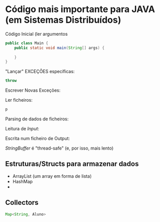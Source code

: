 # Código mais importante para JAVA (em Sistemas Distribuídos)

Código Inicial (ler argumentos
```java
public class Main {
    public static void main(String[] args) {
    
    }
}
```

"Lançar" EXCEÇÕES específicas:
```java
throw
```

Escrever Novas Exceções:

Ler ficheiros:
```java
p
```

Parsing de dados de ficheiros:


Leitura de _Input_:


Escrita num ficheiro de Output:


_StringBuffer_ é "thread-safe" (e, por isso, mais lento)

## 

## Estruturas/Structs para armazenar dados

- ArrayList (um array em forma de lista) 
- HashMap
- 

## Collectors

```java
Map<String, Aluno>
```
